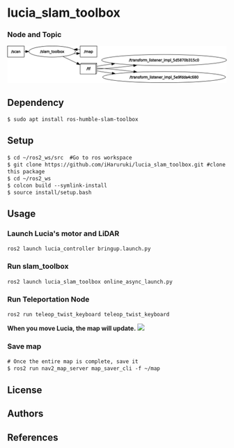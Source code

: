 # lucia_slam_toolbox
### Node and Topic
![](rosgraph.png)
## Dependency
```shell
$ sudo apt install ros-humble-slam-toolbox
```
## Setup
```shell
$ cd ~/ros2_ws/src  #Go to ros workspace
$ git clone https://github.com/iHaruruki/lucia_slam_toolbox.git #clone this package
$ cd ~/ros2_ws
$ colcon build --symlink-install
$ source install/setup.bash
```
## Usage
### Launch Lucia's motor and LiDAR
```shell
ros2 launch lucia_controller bringup.launch.py
```
### Run slam_toolbox
```shell
ros2 launch lucia_slam_toolbox online_async_launch.py
```
### Run Teleportation Node
```shell
ros2 run teleop_twist_keyboard teleop_twist_keyboard
```
**When you move Lucia, the map will update.**
![](slam_toolbox.gif)
### Save map
```shell
# Once the entire map is complete, save it
$ ros2 run nav2_map_server map_saver_cli -f ~/map
```
## License
## Authors
## References
